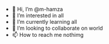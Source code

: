 - 👋 Hi, I’m @m-hamza
- 👀 I’m interested in all
- 🌱 I’m currently learning all
- 💞️ I’m looking to collaborate on world
- 📫 How to reach me nothimg

